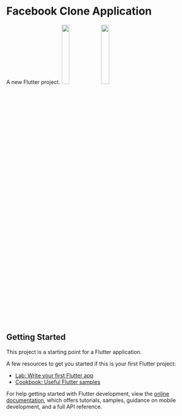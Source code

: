 # Facebook Clone Application

A new Flutter project.
<img src="https://user-images.githubusercontent.com/81835507/197357246-8737427c-bbfb-4b7b-9714-44b5f85ddb4d.jpg" width=20% height=20%>
<img src="https://user-images.githubusercontent.com/81835507/197357253-b6316a97-c477-4782-818d-dded61ea0436.jpg" width=20% height=20%>

## Getting Started


This project is a starting point for a Flutter application.

A few resources to get you started if this is your first Flutter project:

- [Lab: Write your first Flutter app](https://docs.flutter.dev/get-started/codelab)
- [Cookbook: Useful Flutter samples](https://docs.flutter.dev/cookbook)

For help getting started with Flutter development, view the
[online documentation](https://docs.flutter.dev/), which offers tutorials,
samples, guidance on mobile development, and a full API reference.
